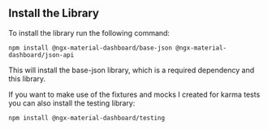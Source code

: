 ## Install the Library

To install the library run the following command:

```
npm install @ngx-material-dashboard/base-json @ngx-material-dashboard/json-api
```

This will install the base-json library, which is a required dependency and
this library.

If you want to make use of the fixtures and mocks I created for karma tests you can also install the testing library:

```bash
npm install @ngx-material-dashboard/testing
```
